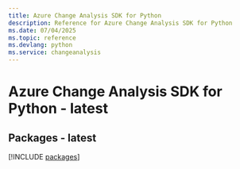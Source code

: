 ```yaml
---
title: Azure Change Analysis SDK for Python
description: Reference for Azure Change Analysis SDK for Python
ms.date: 07/04/2025
ms.topic: reference
ms.devlang: python
ms.service: changeanalysis
---
```

# Azure Change Analysis SDK for Python - latest
## Packages - latest
[!INCLUDE [packages](change-analysis-index.md)]